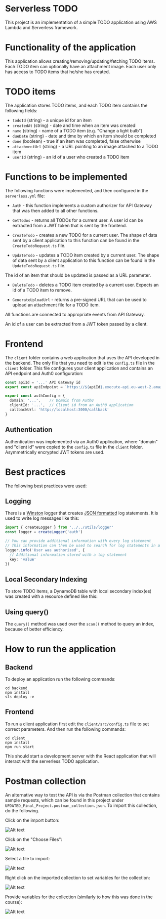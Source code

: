 # Serverless TODO

This project is an implementation of a simple TODO application using AWS Lambda and Serverless framework.

# Functionality of the application

This application allows creating/removing/updating/fetching TODO items. Each TODO item can optionally have an attachment image. Each user only has access to TODO items that he/she has created.

# TODO items

The application stores TODO items, and each TODO item contains the following fields:

* `todoId` (string) - a unique id for an item
* `createdAt` (string) - date and time when an item was created
* `name` (string) - name of a TODO item (e.g. "Change a light bulb")
* `dueDate` (string) - date and time by which an item should be completed
* `done` (boolean) - true if an item was completed, false otherwise
* `attachmentUrl` (string) - a URL pointing to an image attached to a TODO item
* `userId` (string) - an id of a user who created a TODO item

# Functions to be implemented

The following functions were implemented, and then configured in the `serverless.yml` file:

* `Auth` - this function implements a custom authorizer for API Gateway that was then added to all other functions.

* `GetTodos` - returns all TODOs for a current user. A user id can be extracted from a JWT token that is sent by the frontend.

* `CreateTodo` - creates a new TODO for a current user. The shape of data sent by a client application to this function can be found in the `CreateTodoRequest.ts` file.

* `UpdateTodo` - updates a TODO item created by a current user.  The shape of data sent by a client application to this function can be found in the `UpdateTodoRequest.ts` file.

The id of an item that should be updated is passed as a URL parameter.

* `DeleteTodo` - deletes a TODO item created by a current user. Expects an id of a TODO item to remove.

* `GenerateUploadUrl` - returns a pre-signed URL that can be used to upload an attachment file for a TODO item.

All functions are connected to appropriate events from API Gateway.

An id of a user can be extracted from a JWT token passed by a client.

# Frontend

The `client` folder contains a web application that uses the API developed in the backend. The only file that you need to edit is the `config.ts` file in the `client` folder. This file configures your client application and contains an API endpoint and Auth0 configuration:

```ts
const apiId = '...' API Gateway id
export const apiEndpoint = `https://${apiId}.execute-api.eu-west-2.amazonaws.com/dev`

export const authConfig = {
  domain: '...',    // Domain from Auth0
  clientId: '...',  // Client id from an Auth0 application
  callbackUrl: 'http://localhost:3000/callback'
}
```

## Authentication

Authentication was implemented via an Auth0 application, where "domain" and "client id" were copied to the `config.ts` file in the `client` folder. Asymmetrically encrypted JWT tokens are used.

# Best practices

The following best practices were used:

## Logging

There is a [Winston](https://github.com/winstonjs/winston) logger that creates [JSON formatted](https://stackify.com/what-is-structured-logging-and-why-developers-need-it/) log statements. It is used to write log messages like this:

```ts
import { createLogger } from '../../utils/logger'
const logger = createLogger('auth')

// You can provide additional information with every log statement
// This information can then be used to search for log statements in a log storage system
logger.info('User was authorized', {
  // Additional information stored with a log statement
  key: 'value'
})
```

## Local Secondary Indexing

To store TODO items, a DynamoDB table with local secondary index(es) was created with a resource defined like this:

## Using query()

The `query()` method was used over the `scan()` method to query an index, because of better efficiency.

# How to run the application

## Backend

To deploy an application run the following commands:

```
cd backend
npm install
sls deploy -v
```

## Frontend

To run a client application first edit the `client/src/config.ts` file to set correct parameters. And then run the following commands:

```
cd client
npm install
npm run start
```

This should start a development server with the React application that will interact with the serverless TODO application.

# Postman collection

An alternative way to test the API is via the Postman collection that contains sample requests, which can be found in this project under `UPDATED_Final_Project.postman_collection.json`. To import this collection, do the following.

Click on the import button:

![Alt text](images/import-collection-1.png?raw=true "Image 1")


Click on the "Choose Files":

![Alt text](images/import-collection-2.png?raw=true "Image 2")


Select a file to import:

![Alt text](images/import-collection-3.png?raw=true "Image 3")


Right click on the imported collection to set variables for the collection:

![Alt text](images/import-collection-4.png?raw=true "Image 4")

Provide variables for the collection (similarly to how this was done in the course):

![Alt text](images/import-collection-5.png?raw=true "Image 5")
